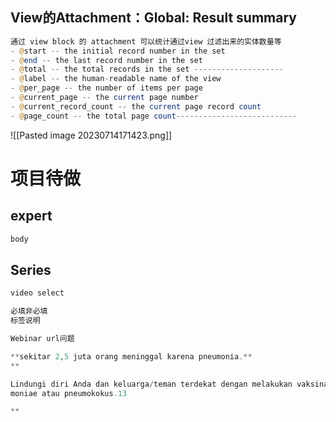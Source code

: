 
## View的Attachment：Global: Result summary

```php
通过 view block 的 attachment 可以统计通过view 过滤出来的实体数量等
- @start -- the initial record number in the set
- @end -- the last record number in the set
- @total -- the total records in the set --------------------
- @label -- the human-readable name of the view
- @per_page -- the number of items per page
- @current_page -- the current page number
- @current_record_count -- the current page record count
- @page_count -- the total page count---------------------------
```

![[Pasted image 20230714171423.png]]


# 项目待做
## expert 
```php
body
```


## Series
```php
video select

必填非必填
标签说明

Webinar url问题

**sekitar 2,5 juta orang meninggal karena pneumonia.**
**

Lindungi diri Anda dan keluarga/teman terdekat dengan melakukan vaksinasi di klinik pilihan Anda:
moniae atau pneumokokus.13

**
```


